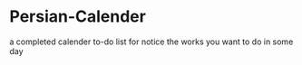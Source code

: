 # Persian-Calender
a completed calender to-do list for notice the works you want to do in some day 
